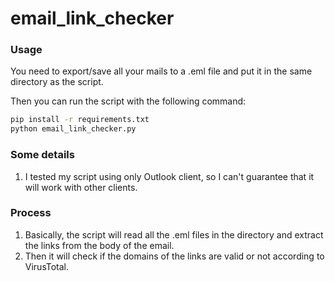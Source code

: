 # email_link_checker

### Usage

You need to export/save all your mails to a .eml file and put it in the same directory as the script.

Then you can run the script with the following command:

```bash
pip install -r requirements.txt
python email_link_checker.py
```

### Some details

1. I tested my script using only Outlook client, so I can't guarantee that it will work with other clients.

### Process

1. Basically, the script will read all the .eml files in the directory and extract the links from the body of the email.
2. Then it will check if the domains of the links are valid or not according to VirusTotal.
